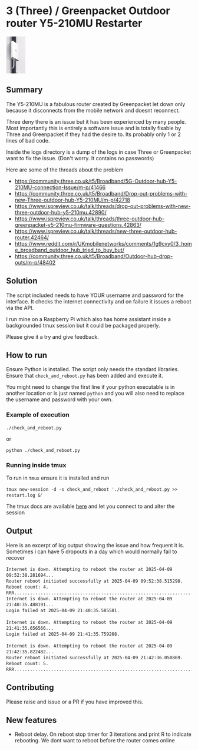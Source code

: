 # 3 (Three) / Greenpacket Outdoor router Y5-210MU Restarter

<img src="images/Y5-210MU.png" alt="Alternative text" style="height: 100px;">

## Summary

The Y5-210MU is a fabulous router created by Greenpacket let down only because it disconnects from the mobile network and doesnt reconnect.

Three deny there is an issue but it has been experienced by many people. Most importantly this is entirely a software issue and is totally fixable by Three and Greenpacket if they had the desire to. Its probably only 1 or 2 lines of bad code.

Inside the logs directory is a dump of the logs in case Three or Greenpacket want to fix the issue. (Don't worry. It contains no passwords)

Here are some of the threads about the problem 

   * https://community.three.co.uk/t5/Broadband/5G-Outdoor-hub-Y5-210MU-connection-Issue/m-p/41466
   * https://community.three.co.uk/t5/Broadband/Drop-out-problems-with-new-Three-outdoor-hub-Y5-210MU/m-p/42718
   * https://www.ispreview.co.uk/talk/threads/drop-out-problems-with-new-three-outdoor-hub-y5-210mu.42890/
   * https://www.ispreview.co.uk/talk/threads/three-outdoor-hub-greenpacket-y5-210mu-firmware-questions.42863/
   * https://www.ispreview.co.uk/talk/threads/new-three-outdoor-hub-router.42464/
   * https://www.reddit.com/r/UKmobilenetworks/comments/1g9cvy0/3_home_broadband_outdoor_hub_tried_to_buy_but/
   * https://community.three.co.uk/t5/Broadband/Outdoor-hub-drop-outs/m-p/48402


## Solution

The script included needs to have YOUR username and password for the interface. It checks the internet connectivity and on failure it issues a reboot via the API.

I run mine on a Raspberry Pi which also has home assistant inside a backgrounded tmux session but it could be packaged properly.

Please give it a try and give feedback.

## How to run

Ensure Python is installed. The script only needs the standard libraries. Ensure that `check_and_reboot.py` has been added and execute it.

You might need to change the first line if your python executable is in another location or is just named `python` and you will also need to replace the username and password with your own.


### Example of execution

```
./check_and_reboot.py
```

or 

```
python ./check_and_reboot.py
```

### Running inside tmux

To run in `tmux` ensure it is installed and run

```
tmux new-session -d -s check_and_reboot './check_and_reboot.py >> restart.log &'
```

The tmux docs are available [here](https://github.com/tmux/tmux/wiki) and let you connect to and alter the session

## Output

Here is an excerpt of log output showing the issue and how frequent it is. Sometimes i can have 5 dropouts in a day which would normally fail to recover

```
Internet is down. Attempting to reboot the router at 2025-04-09 09:52:38.281694...
Router reboot initiated successfully at 2025-04-09 09:52:38.515298. Reboot count: 4.
RRR...............................................................................................................................................................................................................................................................................................................................................................................................................................................................................................................................................................................................................................................................................................................................
Internet is down. Attempting to reboot the router at 2025-04-09 21:40:35.488191...
Login failed at 2025-04-09 21:40:35.585581.

Internet is down. Attempting to reboot the router at 2025-04-09 21:41:35.656566...
Login failed at 2025-04-09 21:41:35.759268.

Internet is down. Attempting to reboot the router at 2025-04-09 21:42:35.822482...
Router reboot initiated successfully at 2025-04-09 21:42:36.050869. Reboot count: 5.
RRR..................................................................................................................................................................................................................................................................................................................................................................................................................................................................................................................................................................................................................................................................................................................................................................................
```

## Contributing

Please raise and issue or a PR if you have improved this.

## New features

   * Reboot delay. On reboot stop timer for 3 iterations and print R to indicate rebooting. We dont want to reboot before the router comes online
